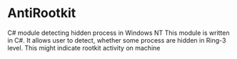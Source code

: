 # AntiRootkit
C# module detecting hidden process in Windows NT
This module is written in C#. It allows user to detect, whether some process are hidden in Ring-3 level. This might indicate rootkit activity on machine

